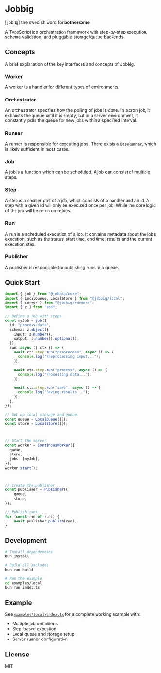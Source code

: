 # Jobbig

\[ˈjɔbːɪɡ\] the swedish word for **bothersome**

A TypeScript job orchestration framework with step-by-step execution, schema validation, and pluggable storage/queue backends.

## Concepts

A brief explanation of the key interfaces and concepts of Jobbig.

### Worker
A worker is a handler for different types of environments.

### Orchestrator
An orchestrator specifies how the polling of jobs is done. In a cron job, it exhausts the queue until it is empty, but in a server environment, it constantly polls the queue for new jobs within a specified interval.

### Runner
A runner is responsible for executing jobs. There exists a [`BaseRunner`](packages/core/src/runner.ts), which is likely sufficient in most cases.

### Job
A job is a function which can be scheduled. A job can consist of multiple steps.

### Step
A step is a smaller part of a job, which consists of a handler and an id. A step with a given id will only be executed once per job. While the core logic of the job will be rerun on retries.

### Run
A run is a scheduled execution of a job. It contains metadata about the jobs execution, such as the status, start time, end time, results and the current execution step.

### Publisher
A publisher is responsible for publishing runs to a queue.

## Quick Start

```typescript
import { job } from "@jobbig/core";
import { LocalQueue, LocalStore } from "@jobbig/local";
import { server } from "@jobbig/runners";
import { z } from "zod";

// Define a job with steps
const myJob = job({
  id: "process-data",
  schema: z.object({
    input: z.number(),
    output: z.number().optional(),
  }),
  run: async ({ ctx }) => {
    await ctx.step.run("preprocess", async () => {
      console.log("Preprocessing input...");
    });

    await ctx.step.run("process", async () => {
      console.log("Processing data...");
    });

    await ctx.step.run("save", async () => {
      console.log("Saving results...");
    });
  },
});

// Set up local storage and queue
const queue = LocalQueue([]);
const store = LocalStore({});



// Start the server
const worker = ContinousWorker({
  queue,
  store,
  jobs: [myJob],
});
worker.start();



// Create the publisher
const publisher = Publisher({
	queue,
	store,
});

// Publish runs
for (const run of runs) {
	await publisher.publish(run);
}

```

## Development

```bash
# Install dependencies
bun install

# Build all packages
bun run build

# Run the example
cd examples/local
bun run index.ts
```

## Example

See [`examples/local/index.ts`](examples/local/index.ts) for a complete working example with:

- Multiple job definitions
- Step-based execution
- Local queue and storage setup
- Server runner configuration

## License

MIT
